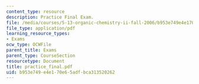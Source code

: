 ```yaml
---
content_type: resource
description: Practice Final Exam.
file: /media/courses/5-13-organic-chemistry-ii-fall-2006/b953e749e4e170e65adfbca313520262_practice_final.pdf
file_type: application/pdf
learning_resource_types:
- Exams
ocw_type: OCWFile
parent_title: Exams
parent_type: CourseSection
resourcetype: Document
title: practice_final.pdf
uid: b953e749-e4e1-70e6-5adf-bca313520262
---
```

